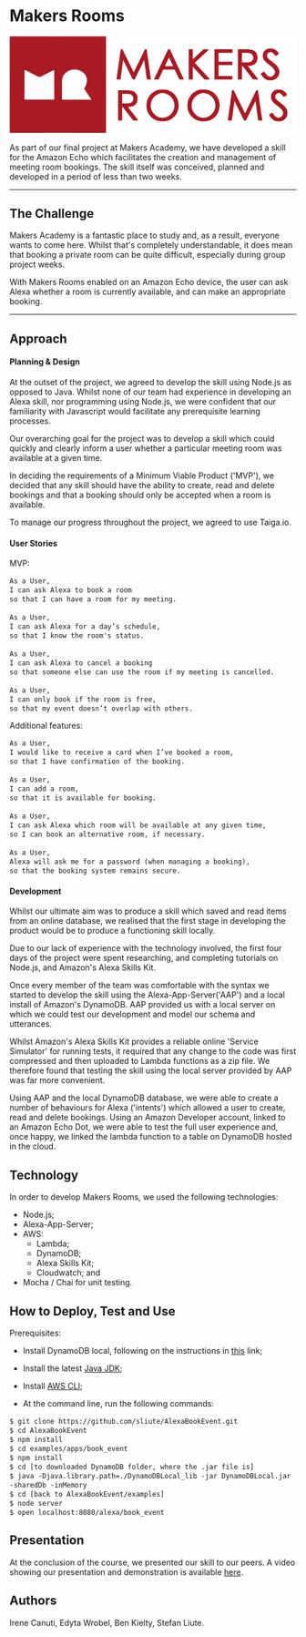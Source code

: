 # Makers Rooms

![Logo](./images/MR-wordmark.jpg)

As part of our final project at Makers Academy, we have developed a skill for the Amazon Echo which facilitates the creation and management of meeting room bookings.  The skill itself was conceived, planned and developed in a period of less than two weeks.  

---

## The Challenge

Makers Academy is a fantastic place to study and, as a result, everyone wants to come here.  Whilst that's completely understandable, it does mean that booking a private room can be quite difficult, especially during group project weeks.  

With Makers Rooms enabled on an Amazon Echo device, the user can ask Alexa whether a room is currently available, and can make an appropriate booking.

---
## Approach

#### Planning & Design

At the outset of the project, we agreed to develop the skill using Node.js as opposed to Java.  Whilst none of our team had experience in developing an Alexa skill, nor programming using Node.js, we were confident that our familiarity with Javascript would facilitate any prerequisite learning processes.

Our overarching goal for the project was to develop a skill which could quickly and clearly inform a user whether a particular meeting room was available at a given time.

In deciding the requirements of a Minimum Viable Product ('MVP'), we decided that any skill should have the ability to create, read and delete bookings and that a booking should only be accepted when a room is available.

To manage our progress throughout the project, we agreed to use Taiga.io.

#### User Stories

MVP:
```
As a User,
I can ask Alexa to book a room
so that I can have a room for my meeting.

As a User,  
I can ask Alexa for a day’s schedule,
so that I know the room's status.

As a User,
I can ask Alexa to cancel a booking
so that someone else can use the room if my meeting is cancelled.

As a User,
I can only book if the room is free,
so that my event doesn’t overlap with others.
```

Additional features:
```
As a User,
I would like to receive a card when I’ve booked a room,
so that I have confirmation of the booking.

As a User,
I can add a room,
so that it is available for booking.

As a User,
I can ask Alexa which room will be available at any given time,
so I can book an alternative room, if necessary.

As a User,
Alexa will ask me for a password (when managing a booking),
so that the booking system remains secure.
```
#### Development
Whilst our ultimate aim was to produce a skill which saved and read items from an online database, we realised that the first stage in developing the product would be to produce a functioning skill locally.

Due to our lack of experience with the technology involved, the first four days of the project were spent researching, and completing tutorials on Node.js, and Amazon's Alexa Skills Kit.

Once every member of the team was comfortable with the syntax we started to develop the skill using the Alexa-App-Server('AAP') and a local install of Amazon's DynamoDB. AAP provided us with a local server on which we could test our development and model our schema and utterances.  

Whilst Amazon's Alexa Skills Kit provides a reliable online 'Service Simulator' for running tests, it required that any change to the code was first compressed and then uploaded to Lambda functions as a zip file. We therefore found that testing the skill using the local server provided by AAP was far more convenient.

Using AAP and the local DynamoDB database, we were able to create a number of behaviours for Alexa ('intents') which allowed a user to create, read and delete bookings. Using an Amazon Developer account, linked to an Amazon Echo Dot, we were able to test the full user experience and, once happy, we linked the lambda function to a table on DynamoDB hosted in the cloud.


## Technology

In order to develop Makers Rooms, we used the following technologies:
- Node.js;
- Alexa-App-Server;
- AWS:
  - Lambda;
  - DynamoDB;
  - Alexa Skills Kit;
  - Cloudwatch; and
- Mocha / Chai for unit testing.

## How to Deploy, Test and Use

Prerequisites:
* Install DynamoDB local, following on the instructions in [this](http://docs.aws.amazon.com/amazondynamodb/latest/developerguide/DynamoDBLocal.html#DynamoDBLocal.DownloadingAndRunning) link;

* Install the latest [Java JDK](http://www.oracle.com/technetwork/java/javase/downloads/index-jsp-138363.html);

* Install [AWS CLI](http://docs.aws.amazon.com/cli/latest/userguide/installing.html);

* At the command line, run the following commands:

```
$ git clone https://github.com/sliute/AlexaBookEvent.git
$ cd AlexaBookEvent
$ npm install
$ cd examples/apps/book_event
$ npm install
$ cd [to downloaded DynamoDB folder, where the .jar file is]
$ java -Djava.library.path=./DynamoDBLocal_lib -jar DynamoDBLocal.jar -sharedDb -inMemory
$ cd [back to AlexaBookEvent/examples]
$ node server
$ open localhost:8080/alexa/book_event

```

## Presentation

At the conclusion of the course, we presented our skill to our peers.  A video showing our presentation and demonstration is available [here](https://youtu.be/y8ZY2_FgwEQ?t=24m18s).

## Authors

Irene Canuti, Edyta Wrobel, Ben Kielty, Stefan Liute.
